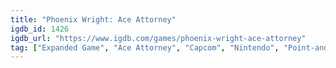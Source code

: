 ```yaml
---
title: "Phoenix Wright: Ace Attorney"
igdb_id: 1426
igdb_url: "https://www.igdb.com/games/phoenix-wright-ace-attorney"
tag: ["Expanded Game", "Ace Attorney", "Capcom", "Nintendo", "Point-and-click", "Puzzle", "Adventure", "Visual Novel", "Single player", "First person", "Side view", "Text", "Fantasy", "Comedy", "Drama", "Mystery"]
---
```

